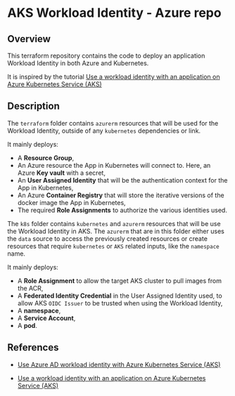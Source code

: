 # AKS Workload Identity - Azure repo

## Overview

This terraform repository contains the code to deploy an application Workload Identity in both Azure and Kubernetes.

It is inspired by the tutorial [Use a workload identity with an application on Azure Kubernetes Service (AKS)](https://learn.microsoft.com/en-us/azure/aks/learn/tutorial-kubernetes-workload-identity)

## Description

The `terraform` folder contains `azurerm` resources that will be used for the Workload Identity, outside of any `kubernetes` dependencies or link.

It mainly deploys:

- A **Resource Group**,
- An Azure resource the App in Kubernetes will connect to. Here, an Azure **Key vault** with a secret,
- An **User Assigned Identity** that will be the authentication context for the App in Kubernetes,
- An Azure **Container Registry** that will store the iterative versions of the docker image the App in Kubernetes,
- The required **Role Assignments** to authorize the various identities used.

The `k8s` folder contains `kubernetes` and `azurerm` resources that will be use the Workload Identity in AKS. The `azurerm` that are in this folder either uses the `data` source to access the previously created resources or create resources that require `kubernetes` or `AKS` related inputs, like the `namespace` name.

It mainly deploys:

- A **Role Assignment** to allow the target AKS cluster to pull images from the ACR,
- A **Federated Identity Credential** in the User Assigned Identity used, to allow AKS `OIDC Issuer` to be trusted when using the Workload Identity,
- A **namespace**,
- A **Service Account**,
- A **pod**.

## References

- [Use Azure AD workload identity with Azure Kubernetes Service (AKS)](https://learn.microsoft.com/en-us/azure/aks/workload-identity-overview)

- [Use a workload identity with an application on Azure Kubernetes Service (AKS)](https://learn.microsoft.com/en-us/azure/aks/learn/tutorial-kubernetes-workload-identity)
